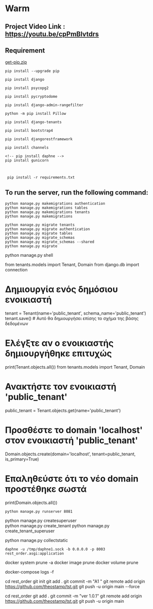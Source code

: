 # Warm

## Project Video Link : https://youtu.be/cpPmBlvtdrs

## Requirement
    
[get-pip.zip](https://github.com/7Har/Warm/files/6250009/get-pip.zip)


    pip install --upgrade pip

    pip install django
     
    pip install psycopg2

    pip install pycryptodome

    pip install django-admin-rangefilter
    
    python -m pip install Pillow  

    pip install django-tenants  

    pip install bootstrap4

    pip install djangorestframework
    
    pip install channels

    <!-- pip install daphne -->
    pip install gunicorn
     


     pip install -r requirements.txt
  

## To run the server, run the following command:
        
    python manage.py makemigrations authentication
    python manage.py makemigrations tables
    python manage.py makemigrations tenants
    python manage.py makemigrations
    
    python manage.py migrate tenants
    python manage.py migrate authentication
    python manage.py migrate tables
    python manage.py migrate_schemas
    python manage.py migrate_schemas --shared 
    python manage.py migrate 


    
python manage.py shell

from tenants.models import Tenant, Domain
from django.db import connection

# Δημιουργία ενός δημόσιου ενοικιαστή
tenant = Tenant(name='public_tenant', schema_name='public_tenant')
tenant.save()  # Αυτό θα δημιουργήσει επίσης το σχήμα της βάσης δεδομένων

# Ελέγξτε αν ο ενοικιαστής δημιουργήθηκε επιτυχώς
print(Tenant.objects.all())
from tenants.models import Tenant, Domain

# Ανακτήστε τον ενοικιαστή 'public_tenant'
public_tenant = Tenant.objects.get(name='public_tenant')

# Προσθέστε το domain 'localhost' στον ενοικιαστή 'public_tenant'
Domain.objects.create(domain='localhost', tenant=public_tenant, is_primary=True)

# Επαληθεύστε ότι το νέο domain προστέθηκε σωστά
print(Domain.objects.all())



    python manage.py runserver 8081



python manage.py createsuperuser    
python manage.py create_tenant
python manage.py create_tenant_superuser

python manage.py collectstatic

    daphne -u /tmp/daphne1.sock -b 0.0.0.0 -p 8003 rest_order.asgi:application    





docker system prune -a
docker image prune
docker volume prune

docker-compose logs -f


cd rest_order
git init
git add .
git commit -m "A1 "
git remote add origin https://github.com/theostamp/tst.git
git push -u origin main --force

cd rest_order
git add .
git commit -m "ver 1.0.1"
git remote add origin https://github.com/theostamp/tst.git
git push -u origin main